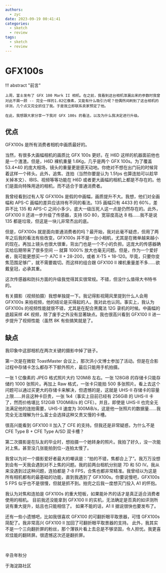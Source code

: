 ```yaml
---
authors:
  - zyc
date: 2023-09-19 00:41:41
categories:
  - sketch
  - review
tags:
  - sketch
  - review
---
```


# GFX100s

!!! abstract "前言"

    上周，富士发布了 GFX 100 Mark II 相机。在之前，我看到这台相机泄漏出来的参数时我曾对此不屑一顾 -- 完全一样的1.02亿像素，又能有什么吸引力呢？但偶然间刷到了这台相机的评测，几个点又完全抓住了我。于是我立即联系卖家预定了他。

    在此，我想跟大家分享一下我对 GFX 100s 的看法，以及为什么我决定进行升级。

## 优点

GFX100s 是所有消费者相机中画质最好的。

当然，有很多大画幅相机的画质比 GFX 100s 更好。在 H6D 这样的机器面前他也是一个渣渣。但是，H6D 裸机重量 1.6Kg，几乎是两个 GFX 100s。为了覆盖 53.4\*40 的庞大相场，镜头的重量更是感天动地。你绝对不想在出门玩的时候背着这样一个砖头。此外，追焦、连拍（当然你要是认为 1.5fps 也算连拍可以趁早关掉本文）、IBIS、视频等等功能在 H6D 或者更大画幅的相机上都是不存在的。他们是面向特殊用途的相机，而不适合于普通消费者。

我曾经看到过有人写 GFX100s 是假的中画幅，画质提升不大。我想，他们对全画幅和 APS-C 画幅的差异应该持有不同的看法。135 画幅只有 4433 的 60%，差异不比 135 和 APS-C 之间小多少。底大一级压死人这一点是仍然存在的。此外，GFX100 II 还进一步升级了传感器，支持 ISO 80，宽容度高达 8 档……我不是说 135 都是垃圾，但这是一块儿非常杰出的底。

但是，GFX100s 就是面向普通消费者的吗？最开始，我对此毫不疑虑，但用了两年之后我的看法有些改变。GFX100s 并不是一台小相机，尤其是在微单越来越小的现在。再加上镜头也很大很重，背出门也是一个不小的负担。这庞大的传感器确实给后期带来了很多空间 -- 就算 1000% 放大也毫无问题。但是，作为一个爱好者，我可能更想买一个 A7C II + 28-200，或者 X-T5 + 18-120。毕竟，只要你变焦范围足够广，就不需要裁切。而这样的组合跟 GFX100 II 裸机重量差不多……欲戴皇冠，必承其重。

这次传感器和防抖方面的升级我觉得其实很常规。不错，但没什么值得大书特书的。

有关摄影（视频拍摄）我想单独提一下。我记得影视飓风里提到什么人会用 GFX100s 来拍视频，他的结论是买得起的人。我对此也认同。事实上，我认为 GFX100s 的视频性能就很不错，尤其是在配合黑魔法 12G 录机的时候。中画幅的底超采样 4K 视频，除了废手之外没有显著缺点。我也很高兴看到 GFX100 II 进一步提升了视频性能（虽然 8K 有些搞笑就是了。

## 缺点

我印象中这部相机在两次关键的摄影中掉了链子。

第一次是在微软 ToastMaster 会议上，那次洪小文博士参加了活动。但是在合影过程中存储卡怎么都存不下额外照片，最后只能用手机拍摄。

一张 1 亿像素的 JPEG 格式照片大约 120MiB 左右。一张 128GiB 的存储卡只能存储约 1000 张照片。再加上 Raw 格式，一张卡只能拍 500 多张照片。看上去这个问题可以通过买更大的存储卡来解决，但遗憾的是，这就是 UHS-II 存储卡的容量上限……并且这种卡巨贵，一张 1k4（事实上目前已经有 256GiB 的 UHS-II 卡了，然而价格堪比 512GiB 1700MiB/s 的 CFE）。并且，即使是 UHS-II 也完全无法满足他的连拍需要，UHS-II 速度为 300MiB/s，这是他一张照片的数据量……我完全无法理解为什么富士会选择这种又贵又慢的卡槽。

很高兴能看到 GFX100 II 加入了 CFE 的支持。但我还是非常疑惑，为什么不是 CFE Type B + CFE Type A/SD 双卡槽？

第二次摄影是在队友的毕业时，想拍摄一个她转身的照片。我拍了好久，没一次能对上焦。甚至没几张能拍到位--连拍太慢了。

我曾以为对一个摄影爱好者最大的嘲讽是：“拍的不错，焦都合上了”。我万万没想到会有一天我会遇到对不上焦的问题。我的前两台相机分别是 7D 和 5D IV。我从来没遇到过这种问题，连拍都是 7-8 FPS，合焦也都非常精准。我曾经以为这是所有相机都有的最基础的功能，直到我遇到了 GFX100s。你要说慢吧，GFX100s 5 FPS 似乎也不是很慢，但就是抓不到。拍完之后我一度想灭门投入 A1 的怀抱。

我认为对焦和连拍是 GFX100s 的重大短板，如果能补齐的话才是真正适合消费者使用的相机。
目前我还没能拿到 GFX100 II 的实机，无法确定是否真的如评测所说有重大提升，姑且也只能相信了。
如果不能的话，A1 II 据说很快也要发布了。

还有一些小遗憾吧，比如我很喜欢 GFX100 的可翻折眼平取景器，可惜 GFX100s 简配了。我非常高兴 GFX100 II 加回了可翻折眼平取景器的支持。
此外，我其实不是一个三向翻折屏的粉丝，那个薄铁片看上去总是不够坚固，令人担忧。我更喜欢佳能的翻转屏。很遗憾这次还是翻折屏。

<br>

辛丑年秋分

于海淀路社区
